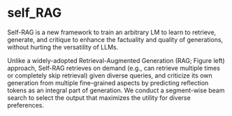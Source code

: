 # self_RAG

Self-RAG is a new framework to train an arbitrary LM to learn to retrieve, generate, and critique to enhance the factuality and quality of generations, without hurting the versatility of LLMs.

Unlike a widely-adopted Retrieval-Augmented Generation (RAG; Figure left) approach, Self-RAG retrieves on demand (e.g., can retrieve multiple times or completely skip retrieval) given diverse queries, and criticize its own generation from multiple fine-grained aspects by predicting reflection tokens as an integral part of generation. We conduct a segment-wise beam search to select the output that maximizes the utility for diverse preferences.
